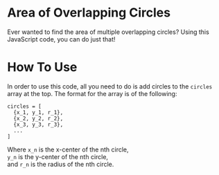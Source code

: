 # Area of Overlapping Circles
Ever wanted to find the area of multiple overlapping circles? Using this JavaScript code, you can do just that!

# How To Use
In order to use this code, all you need to do is add circles to the `circles` array at the top. The format for the array is of the following:

```
circles = [
  {x_1, y_1, r_1},
  {x_2, y_2, r_2},
  {x_3, y_3, r_3},
  ...
]
```

Where `x_n` is the x-center of the nth circle,  
`y_n` is the y-center of the nth circle,  
and `r_n` is the radius of the nth circle.
